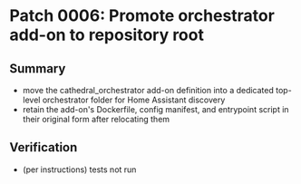 # Patch 0006: Promote orchestrator add-on to repository root

## Summary
- move the cathedral_orchestrator add-on definition into a dedicated top-level orchestrator folder for Home Assistant discovery
- retain the add-on's Dockerfile, config manifest, and entrypoint script in their original form after relocating them

## Verification
- (per instructions) tests not run

